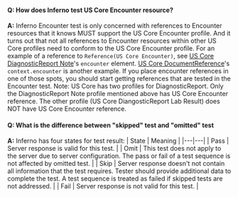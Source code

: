 #### Q: How does Inferno test US Core Encounter resource?
**A:** Inferno Encounter test is only concerned with references to Encounter resources that it knows MUST support the US Core Encounter profile. And it turns out that not all references to Encounter resources within other US Core profiles need to conform to the US Core Encounter profile. For an example of a reference to `Reference(US Core Encounter)`, see [US Core DiagnosticReport Note](http://hl7.org/fhir/us/core/STU3.1.1/StructureDefinition-us-core-diagnosticreport-note.html)'s `encounter` element. [US Core DocumentReference](http://hl7.org/fhir/us/core/STU3.1.1/StructureDefinition-us-core-documentreference.html)'s `context.encounter` is another example. If you place encounter references in one of those spots, you should start getting references that are tested in the Encounter test. Note: US Core has two profiles for DiagnosticReport. Only the DiagnosticReport Note profile mentioned above has US Core Encounter reference. The other profile (US Core DiangosticReport Lab Result) does NOT have US Core Encounter reference.

#### Q: What is the difference between "skipped" test and "omitted" test
**A:** Inferno has four states for test result:
| State | Meaning |
|---|---|
| Pass | Server response is valid for this test. |
| Omit | This test does not apply to the server due to server configuration. The pass or fail of a test sequence is not affected by omitted test. |
| Skip | Server response doesn't not contain all information that the test requires. Tester should provide additional data to complete the test. A test sequence is treated as failed if skipped tests are not addressed. |
| Fail | Server response is not valid for this test. |
